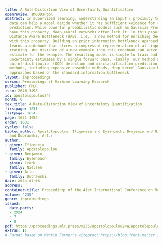 ```yaml
---
title: A Rate-Distortion View of Uncertainty Quantification
openreview: zMGUDsPopK
abstract: In supervised learning, understanding an input’s proximity to the training
  data can help a model decide whether it has sufficient evidence for reaching a reliable
  prediction. While powerful probabilistic models such as Gaussian Processes naturally
  have this property, deep neural networks often lack it. In this paper, we introduce
  Distance Aware Bottleneck (DAB), i.e., a new method for enriching deep neural networks
  with this property. Building on prior information bottleneck approaches, our method
  learns a codebook that stores a compressed representation of all inputs seen during
  training. The distance of a new example from this codebook can serve as an uncertainty
  estimate for the example. The resulting model is simple to train and provides deterministic
  uncertainty estimates by a single forward pass. Finally, our method achieves better
  out-of-distribution (OOD) detection and misclassification prediction than prior
  methods, including expensive ensemble methods, deep kernel Gaussian Processes, and
  approaches based on the standard information bottleneck.
layout: inproceedings
series: Proceedings of Machine Learning Research
publisher: PMLR
issn: 2640-3498
id: apostolopoulou24a
month: 0
tex_title: A Rate-Distortion View of Uncertainty Quantification
firstpage: 1631
lastpage: 1654
page: 1631-1654
order: 1631
cycles: false
bibtex_author: Apostolopoulou, Ifigeneia and Eysenbach, Benjamin and Nielsen, Frank
  and Dubrawski, Artur
author:
- given: Ifigeneia
  family: Apostolopoulou
- given: Benjamin
  family: Eysenbach
- given: Frank
  family: Nielsen
- given: Artur
  family: Dubrawski
date: 2024-07-08
address:
container-title: Proceedings of the 41st International Conference on Machine Learning
volume: '235'
genre: inproceedings
issued:
  date-parts:
  - 2024
  - 7
  - 8
pdf: https://proceedings.mlr.press/v235/apostolopoulou24a/apostolopoulou24a.pdf
extras: []
# Format based on Martin Fenner's citeproc: https://blog.front-matter.io/posts/citeproc-yaml-for-bibliographies/
---
```

